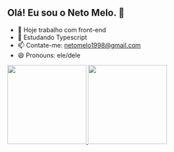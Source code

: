 ## Olá! Eu sou o Neto Melo. 👋

- 🔭 Hoje trabalho com front-end
- 🌱 Estudando Typescript
- 📫 Contate-me: netomelo1998@gmail.com
- 😄 Pronouns: ele/dele

<div>
  <a href="https://github.com/netomeloo">
  <img height="180em" src="https://github-readme-stats.vercel.app/api? 
  username=netomeloo&showicons=true&theme=dracula&include_all_commits=true&count_private=true"/>
   <img height="180em" src="https://github-readme-stats.vercel.app/api/top-langs/?username=netomeloo&layout=compact&langs_count=168&theme=dracula"/>
</div>

